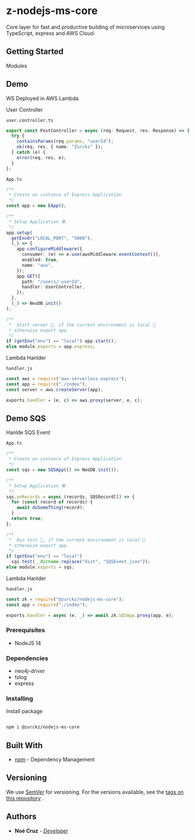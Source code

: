 # z-nodejs-ms-core

Core layer for fast and productive building of microservices using TypeScript, express and AWS Cloud.

## Getting Started

Modules

## Demo

WS Deployed in AWS Lambda

User Controller

`user.controller.ts`

```typescript
export const PostController = async (req: Request, res: Response) => {
  try {
    containsParams(req.params, "userId");
    ok(req, res, { name: "Zurckz" });
  } catch (e) {
    error(req, res, e);
  }
};
```

`App.ts`

```typescript
/**
 * Create an instance of Express Application
 */
const app = new EApp();

/**
 * Setup Application 🛠
 */
app.setup(
  getEnvOr("LOCAL_PORT", "5000"),
  (_) => {
    app.configureMiddleware({
      consumer: (e) => e.use(awsMiddleware.eventContext()),
      enabled: true,
      name: "aws",
    });
    app.GET({
      path: "/users/:userId",
      handler: UserController,
    });
  },
  (_) => NeoDB.init()
);

/**
 *  Start server 🚀, if the current environment is local 🏡
 * otherwise export app.
 */
if (getEnv("env") == "local") app.start();
else module.exports = app.express;
```

Lambda Hanlder

`handler.js`

```javascript
const aws = require("aws-serverless-express");
const app = require("./index");
const server = aws.createServer(app);

exports.handler = (e, c) => aws.proxy(server, e, c);
```

## Demo SQS

Hanlde SQS Event

`App.ts`

```typescript
/**
 * Create an instance of Express Application
 */
const sqs = new SQSApp(() => NeoDB.init());

/**
 * Setup Application 🛠
 */
sqs.onRecords = async (records: SQSRecord[]) => {
  for (const record of records) {
    await doSomeThing(record);
  }
  return true;
};

/**
 *  Run test 🚀, if the current environment is local 🏡
 * otherwise export app.
 */
if (getEnv("env") == "local")
  sqs.test(__dirname.replace("dist", "SQSEvent.json"));
else module.exports = sqs;
```

Lambda Hanlder

`handler.js`

```javascript
const zk = require("@zurckz/nodejs-ms-core");
const app = require("./index");

exports.handler = async (e, _) => await zk.SQSApp.proxy(app, e);
```

### Prerequisites

- NodeJS 14

### Dependencies

- neo4j-driver
- tslog
- express

### Installing

Install package

```bash

npm i @zurckz/nodejs-ms-core

```

## Built With

- [npm](https://www.npmjs.com/) - Dependency Management

## Versioning

We use [SemVer](http://semver.org/) for versioning. For the versions available, see
the [tags on this repository](https://github.com/NoeCruzMW/z-nodejs-ms-core/blob/main/CHANGELOG.md)
.

## Authors

- **Noé Cruz** - _[Developer](https://www.linkedin.com/in/zurckz/)_
